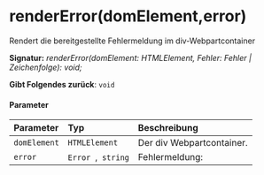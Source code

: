 # <a name="rendererrordomelementerror"></a>renderError(domElement,error)




Rendert die bereitgestellte Fehlermeldung im div-Webpartcontainer

**Signatur:** _renderError(domElement: HTMLElement, Fehler: Fehler | Zeichenfolge): void;_

**Gibt Folgendes zurück**: `void`





#### <a name="parameters"></a>Parameter


| Parameter       | Typ    | Beschreibung |
|:-------------|:---------------|:------------|
| `domElement`    | `HTMLElement` | Der div Webpartcontainer. |
| `error`    | `Error `,` string` | Fehlermeldung: |


